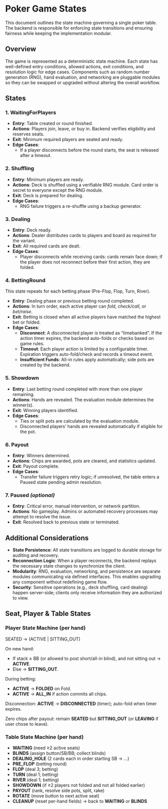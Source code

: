 # Poker Game States

This document outlines the state machine governing a single poker table. The backend is responsible for enforcing state transitions and ensuring fairness while keeping the implementation modular.

## Overview

The game is represented as a deterministic state machine. Each state has well-defined entry conditions, allowed actions, exit conditions, and resolution logic for edge cases. Components such as random number generation (RNG), hand evaluation, and networking are pluggable modules so they can be swapped or upgraded without altering the overall workflow.

## States

### 1. **WaitingForPlayers**
- **Entry**: Table created or round finished.
- **Actions**: Players join, leave, or buy in. Backend verifies eligibility and reserves seats.
- **Exit**: Minimum required players are seated and ready.
- **Edge Cases**: 
  - If a player disconnects before the round starts, the seat is released after a timeout.

### 2. **Shuffling**
- **Entry**: Minimum players are ready.
- **Actions**: Deck is shuffled using a verifiable RNG module. Card order is secret to everyone except the RNG module.
- **Exit**: Deck is prepared for dealing.
- **Edge Cases**: 
  - RNG failure triggers a re-shuffle using a backup generator.

### 3. **Dealing**
- **Entry**: Deck ready.
- **Actions**: Dealer distributes cards to players and board as required for the variant.
- **Exit**: All required cards are dealt.
- **Edge Cases**: 
  - Player disconnects while receiving cards: cards remain face down; if the player does not reconnect before their first action, they are folded.

### 4. **BettingRound**
This state repeats for each betting phase (Pre-Flop, Flop, Turn, River).

- **Entry**: Dealing phase or previous betting round completed.
- **Actions**: In turn order, each active player can *fold*, *check/call*, or *bet/raise*.
- **Exit**: Betting is closed when all active players have matched the highest bet or folded.
- **Edge Cases**:
  - **Disconnect**: A disconnected player is treated as “timebanked”. If the action timer expires, the backend auto-folds or checks based on game rules.
  - **Timeout**: Each player action is limited by a configurable timer. Expiration triggers auto-fold/check and records a timeout event.
  - **Insufficient Funds**: All-in rules apply automatically; side pots are created by the backend.

### 5. **Showdown**
- **Entry**: Last betting round completed with more than one player remaining.
- **Actions**: Hands are revealed. The evaluation module determines the winner(s).
- **Exit**: Winning players identified.
- **Edge Cases**: 
  - Ties or split pots are calculated by the evaluation module.
  - Disconnected players’ hands are revealed automatically if eligible for the pot.

### 6. **Payout**
- **Entry**: Winners determined.
- **Actions**: Chips are awarded, pots are cleared, and statistics updated.
- **Exit**: Payout complete.
- **Edge Cases**: 
  - Transfer failure triggers retry logic; if unresolved, the table enters a Paused state pending admin resolution.

### 7. **Paused** *(optional)*
- **Entry**: Critical error, manual intervention, or network partition.
- **Actions**: No gameplay. Admins or automated recovery processes may attempt to resolve the issue.
- **Exit**: Resolved back to previous state or terminated.

## Additional Considerations

- **State Persistence**: All state transitions are logged to durable storage for auditing and recovery.
- **Reconnection Logic**: When a player reconnects, the backend replays the necessary state changes to synchronize the client.
- **Modularity**: RNG, evaluation, networking, and persistence are separate modules communicating via defined interfaces. This enables upgrading any component without redefining game flow.
- **Security**: Sensitive operations (e.g., deck shuffling, card dealing) happen server-side; clients only receive information they are authorized to view.

## Seat, Player & Table States

### Player State Machine (per hand)

SEATED → (ACTIVE | SITTING_OUT)

On new hand:

- If stack ≥ BB (or allowed to post short/all-in blind), and not sitting out → **ACTIVE**.
- Else → **SITTING_OUT**.

During betting:

- **ACTIVE** → **FOLDED** on Fold.
- **ACTIVE** → **ALL_IN** if action commits all chips.

Disconnection: **ACTIVE** → **DISCONNECTED** (timer); auto-fold when timer expires.

Zero chips after payout: remain **SEATED** but **SITTING_OUT** (or **LEAVING** if user chose to leave).

### Table State Machine (per hand)

- **WAITING** (need ≥2 active seats)
- **BLINDS** (assign button/SB/BB; collect blinds)
- **DEALING_HOLE** (2 cards each in order starting SB → …)
- **PRE_FLOP** (betting round)
- **FLOP** (deal 3; betting)
- **TURN** (deal 1; betting)
- **RIVER** (deal 1; betting)
- **SHOWDOWN** (if ≥2 players not folded and not all folded earlier)
- **PAYOUT** (rank, resolve side pots, split, rake)
- **ROTATE** (move button to next active seat)
- **CLEANUP** (reset per-hand fields) → back to **WAITING** or **BLINDS**

